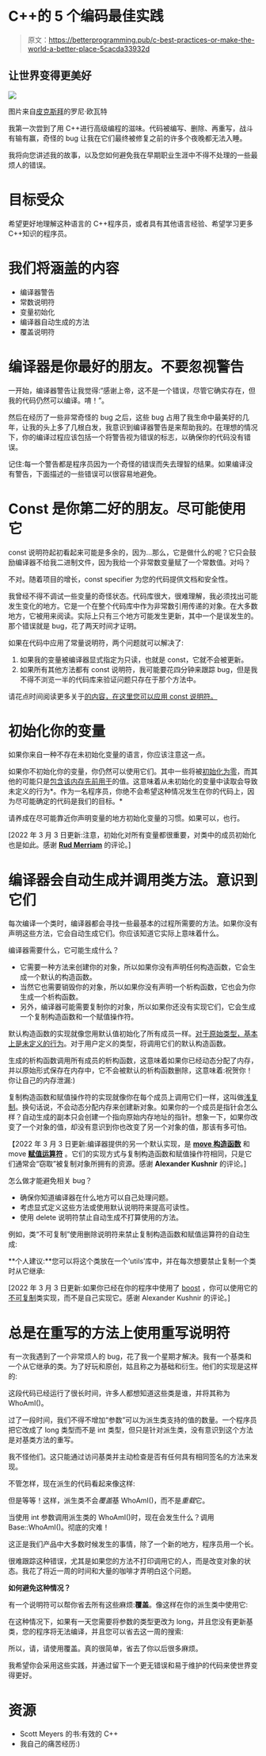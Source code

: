 # C++的 5 个编码最佳实践

> 原文：<https://betterprogramming.pub/c-best-practices-or-make-the-world-a-better-place-5cacda33932d>

## 让世界变得更美好

![](img/e61c69b8036a858068aabfce9170fbf8.png)

图片来自[皮克斯拜](https://pixabay.com/?utm_source=link-attribution&utm_medium=referral&utm_campaign=image&utm_content=1127666)的罗尼·欧瓦特

我第一次尝到了用 C++进行高级编程的滋味。代码被编写、删除、再重写，战斗有输有赢，奇怪的 bug 让我在它们最终被修复之前的许多个夜晚都无法入睡。

我将向您讲述我的故事，以及您如何避免我在早期职业生涯中不得不处理的一些最烦人的错误。

# 目标受众

希望更好地理解这种语言的 C++程序员，或者具有其他语言经验、希望学习更多 C++知识的程序员。

# 我们将涵盖的内容

*   编译器警告
*   常数说明符
*   变量初始化
*   编译器自动生成的方法
*   覆盖说明符

# 编译器是你最好的朋友。不要忽视警告

一开始，编译器警告让我觉得:“感谢上帝，这不是一个错误，尽管它确实存在，但我的代码仍然可以编译。唷！”。

然后在经历了一些非常奇怪的 bug 之后，这些 bug 占用了我生命中最美好的几年，让我的头上多了几根白发，我意识到编译器警告是来帮助我的。在理想的情况下，你的编译过程应该包括一个将警告视为错误的标志，以确保你的代码没有错误。

记住:每一个警告都是程序员因为一个奇怪的错误而失去理智的结果。如果编译没有警告，下面描述的一些错误可以很容易地避免。

# Const 是你第二好的朋友。尽可能使用它

const 说明符起初看起来可能是多余的，因为…那么，它是做什么的呢？它只会鼓励编译器不给我二进制文件，因为我给一个非常数变量赋了一个常数值。对吗？

不对。随着项目的增长，const specifier 为您的代码提供文档和安全性。

我曾经不得不调试一些变量的奇怪状态。代码库很大，很难理解，我必须找出可能发生变化的地方。它是一个在整个代码库中作为非常数引用传递的对象。在大多数地方，它被用来阅读。实际上只有三个地方可能发生更新，其中一个是误发生的。那个错误就是 bug，花了两天时间才证明。

如果在代码中应用了常量说明符，两个问题就可以解决了:

1.  如果我的变量被编译器显式指定为只读，也就是 const，它就不会被更新。
2.  如果所有其他方法都有 const 说明符，我可能要花四分钟来跟踪 bug，但是我不得不浏览一半的代码库来验证问题只存在于那个方法中。

请花点时间阅读更多关于[的内容，在这里您可以应用 const 说明符。](https://www.geeksforgeeks.org/const-keyword-in-cpp/)

# 初始化你的变量

如果你来自一种不存在未初始化变量的语言，你应该注意这一点。

如果你不初始化你的变量，你仍然可以使用它们。其中一些将被[初始化为零](https://www.geeksforgeeks.org/g-fact-53/)，而其他的可能只是[包含该内存先前用于](https://www.geeksforgeeks.org/uninitialized-primitive-data-types-in-c-c/)的值。这意味着从未初始化的变量中读取会导致未定义的行为*。作为一名程序员，你绝不会希望这种情况发生在你的代码上，因为尽可能确定的代码是我们的目标。*

请养成在尽可能靠近你声明变量的地方初始化变量的习惯。如果可以，也行。

[2022 年 3 月 3 日更新:注意，初始化对所有变量都很重要，对类中的成员初始化也是如此。感谢 [**Rud Merriam**](https://rud-merriam.medium.com/) 的评论。]

# 编译器会自动生成并调用类方法。意识到它们

每次编译一个类时，编译器都会寻找一些最基本的过程所需要的方法。如果你没有声明这些方法，它会自动生成它们。你应该知道它实际上意味着什么。

编译器需要什么，它可能生成什么？

*   它需要一种方法来创建你的对象，所以如果你没有声明任何构造函数，它会生成一个默认的构造函数。
*   当然它也需要销毁你的对象，所以如果你没有声明一个析构函数，它也会为你生成一个析构函数。
*   另外，编译器可能需要复制你的对象，所以如果你还没有实现它们，它会生成一个复制构造函数和一个赋值操作符。

默认构造函数的实现就像您用默认值初始化了所有成员一样。[对于原始类型，基本上是未定义的行为](https://www.geeksforgeeks.org/uninitialized-primitive-data-types-in-c-c/)。对于用户定义的类型，将调用它们的默认构造函数。

生成的析构函数调用所有成员的析构函数，这意味着如果你已经动态分配了内存，并以原始形式保存在内存中，它不会被默认的析构函数删除，这意味着:祝贺你！你让自己的内存泄漏:)

复制构造函数和赋值操作符的实现就像你在每个成员上调用它们一样，这叫做[浅复制](https://www.geeksforgeeks.org/shallow-copy-and-deep-copy-in-c/)。换句话说，不会动态分配内存来创建新对象。如果你的一个成员是指针会怎么样？自动生成的副本只会创建一个指向原始内存地址的指针。想象一下，如果你改变了一个对象的值，却没有意识到你也改变了另一个对象的值，那该有多可怕。

【2022 年 3 月 3 日更新:编译器提供的另一个默认实现，是 [**move 构造函数**](https://en.cppreference.com/w/cpp/language/move_constructor) 和 move [**赋值运算符**](https://en.cppreference.com/w/cpp/language/move_assignment) 。它们的实现方式与复制构造函数和赋值操作符相同，只是它们通常会“窃取”被复制对象所拥有的资源。感谢 **Alexander Kushnir** 的评论。]

怎么做才能避免相关 bug？

*   确保你知道编译器在什么地方可以自己处理问题。
*   考虑显式定义这些方法或使用默认说明符来提高可读性。
*   使用 delete 说明符禁止自动生成不打算使用的方法。

例如，类“不可复制”使用删除说明符来禁止复制构造函数和赋值运算符的自动生成:

**个人建议:**您可以将这个类放在一个‘utils’库中，并在每次想要禁止复制一个类时从它继承:

[2022 年 3 月 3 日更新:如果你已经在你的程序中使用了 [boost](https://www.boost.org/) ，你可以使用它的[不可复制](https://www.boost.org/doc/libs/1_68_0/libs/core/doc/html/core/noncopyable.html)类实现，而不是自己实现它。感谢 Alexander Kushnir 的评论。]

# 总是在重写的方法上使用重写说明符

有一次我遇到了一个非常烦人的 bug，花了我一个星期才解决。我有一个基类和一个从它继承的类。为了好玩和原创，姑且称之为基础和衍生。他们的实现是这样的:

这段代码已经运行了很长时间，许多人都想知道这些类是谁，并将其称为 WhoAmI()。

过了一段时间，我们不得不增加“参数”可以为派生类支持的值的数量。一个程序员把它改成了 long 类型而不是 int 类型，但只是针对派生类，没有意识到这个方法是对基类方法的重写。

我不怪他们。这只能通过访问基类并主动检查是否有任何具有相同签名的方法来发现。

不管怎样，现在派生的代码看起来像这样:

但是等等！这样，派生类不会*覆盖*基 WhoAmI()，而不是*重载*它。

当使用 int 参数调用派生类的 WhoAmI()时，现在会发生什么？调用 Base::WhoAmI()。彻底的灾难！

这正是我们产品中大多数时候发生的事情，除了一个新的地方，程序员用一个长。

很难跟踪这种错误，尤其是如果您的方法不打印调用它的人，而是改变对象的状态。我花了将近一周的时间和大量的咖啡才弄明白这个问题。

**如何避免这种情况？**

有一个说明符可以帮你省去所有这些麻烦:**覆盖**。像这样在你的派生类中使用它:

在这种情况下，如果有一天您需要将参数的类型更改为 long，并且您没有更新基类，您的程序将无法编译，并且您可以省去这一周的搜索:

所以，请，请使用覆盖。真的很简单，省去了你以后很多麻烦。

我希望你会采用这些实践，并通过留下一个更无错误和易于维护的代码来使世界变得更好。

# 资源

*   Scott Meyers 的书:有效的 C++
*   我自己的痛苦经历:)